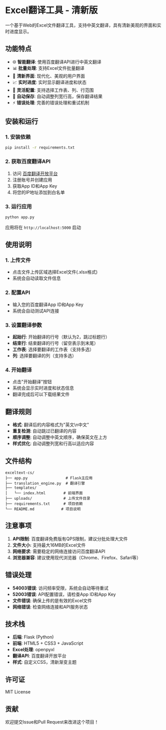 # Excel翻译工具 - 清新版

一个基于Web的Excel文件翻译工具，支持中英文翻译，具有清新美观的界面和实时进度显示。

## 功能特点

- 🌐 **智能翻译**: 使用百度翻译API进行中英文翻译
- 📊 **批量处理**: 支持Excel文件批量翻译
- 🎨 **清新界面**: 现代化、美观的用户界面
- 📈 **实时进度**: 实时显示翻译进度和状态
- 🔧 **灵活配置**: 支持选择工作表、列、行范围
- 💾 **自动保存**: 自动调整列宽行高，保存翻译结果
- ⚡ **错误处理**: 完善的错误处理和重试机制

## 安装和运行

### 1. 安装依赖

```bash
pip install -r requirements.txt
```

### 2. 获取百度翻译API

1. 访问 [百度翻译开放平台](https://api.fanyi.baidu.com/)
2. 注册账号并创建应用
3. 获取App ID和App Key
4. 将您的IP地址添加到白名单

### 3. 运行应用

```bash
python app.py
```

应用将在 `http://localhost:5000` 启动

## 使用说明

### 1. 上传文件
- 点击文件上传区域选择Excel文件(.xlsx格式)
- 系统会自动读取文件信息

### 2. 配置API
- 输入您的百度翻译App ID和App Key
- 系统会自动测试API连接

### 3. 设置翻译参数
- **起始行**: 开始翻译的行号（默认为2，跳过标题行）
- **结束行**: 结束翻译的行号（留空表示到末尾）
- **工作表**: 选择要翻译的工作表（支持多选）
- **列**: 选择要翻译的列（支持多选）

### 4. 开始翻译
- 点击"开始翻译"按钮
- 系统会显示实时进度和状态信息
- 翻译完成后可以下载结果文件

## 翻译规则

- **格式**: 翻译后的内容格式为"英文\n中文"
- **重复检测**: 自动跳过已翻译的内容
- **顺序调整**: 自动调整中英文顺序，确保英文在上方
- **样式优化**: 自动调整列宽和行高以适应内容

## 文件结构

```
exceltext-cs/
├── app.py                 # Flask主应用
├── translation_engine.py  # 翻译引擎
├── templates/
│   └── index.html        # 前端界面
├── uploads/              # 上传文件目录
├── requirements.txt      # 项目依赖
└── README.md            # 项目说明
```

## 注意事项

1. **API限制**: 百度翻译免费版有QPS限制，建议分批处理大文件
2. **文件大小**: 支持最大16MB的Excel文件
3. **网络要求**: 需要稳定的网络连接访问百度翻译API
4. **浏览器兼容**: 建议使用现代浏览器（Chrome、Firefox、Safari等）

## 错误处理

- **54003错误**: 访问频率受限，系统会自动等待重试
- **52003错误**: API配置错误，请检查App ID和App Key
- **文件错误**: 确保上传的是有效的Excel文件
- **网络错误**: 检查网络连接和API服务状态

## 技术栈

- **后端**: Flask (Python)
- **前端**: HTML5 + CSS3 + JavaScript
- **Excel处理**: openpyxl
- **翻译API**: 百度翻译开放平台
- **样式**: 自定义CSS，清新渐变主题

## 许可证

MIT License

## 贡献

欢迎提交Issue和Pull Request来改进这个项目！ 